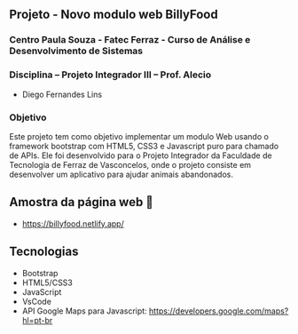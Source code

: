 ## Projeto - Novo modulo web BillyFood 
### Centro Paula Souza - Fatec Ferraz - Curso de Análise e Desenvolvimento de Sistemas
### Disciplina – Projeto Integrador III – Prof. Alecio

- Diego Fernandes Lins

### Objetivo
Este projeto tem como objetivo implementar um modulo Web usando o framework bootstrap com HTML5, CSS3 e Javascript puro para chamado de APIs. Ele foi desenvolvido para o Projeto Integrador da Faculdade de Tecnologia de Ferraz de Vasconcelos, onde o projeto consiste em desenvolver um aplicativo para ajudar animais abandonados.

## Amostra da página web 🔭
- https://billyfood.netlify.app/

## Tecnologias
- Bootstrap
- HTML5/CSS3
- JavaScript
- VsCode
- API Google Maps para Javascript: https://developers.google.com/maps?hl=pt-br
